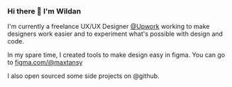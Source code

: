 ### Hi there 👋  I'm Wildan

I'm currently a freelance UX/UX Designer [@Upwork](https://upwork.com) working to make designers work easier and to experiment what's possible with design and code.

In my spare time, I created tools to make design easy in figma. You can go to [figma.com/@maxtansy](https://figma.com/@maxtansy)

I also open sourced some side projects on @github. 
